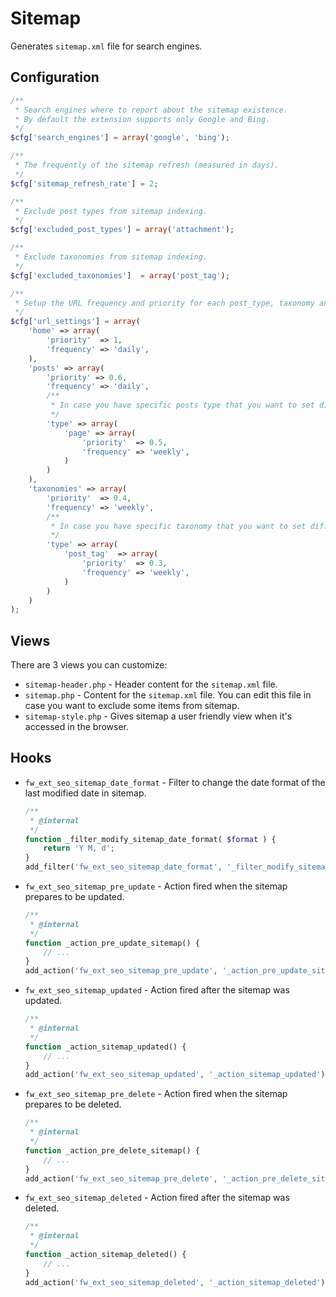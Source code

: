# Sitemap

Generates `sitemap.xml` file for search engines.

## Configuration

```php
/**
 * Search engines where to report about the sitemap existence.
 * By default the extension supports only Google and Bing.
 */
$cfg['search_engines'] = array('google', 'bing');

/**
 * The frequently of the sitemap refresh (measured in days).
 */
$cfg['sitemap_refresh_rate'] = 2;

/**
 * Exclude post types from sitemap indexing.
 */
$cfg['excluded_post_types'] = array('attachment');

/**
 * Exclude taxonomies from sitemap indexing.
 */
$cfg['excluded_taxonomies']  = array('post_tag');

/**
 * Setup the URL frequency and priority for each post_type, taxonomy and the homepage
 */
$cfg['url_settings'] = array(
	'home' => array(
        'priority'  => 1,
        'frequency' => 'daily',
    ),
    'posts' => array(
        'priority' => 0.6,
        'frequency' => 'daily',
        /**
         * In case you have specific posts type that you want to set different settings
         */
        'type' => array(
            'page' => array(
                'priority'  => 0.5,
                'frequency' => 'weekly',
            )
        )
    ),
    'taxonomies' => array(
        'priority'  => 0.4,
        'frequency' => 'weekly',
        /**
         * In case you have specific taxonomy that you want to set different settings
         */
        'type' => array(
            'post_tag'  => array(
                'priority'  => 0.3,
                'frequency' => 'weekly',
            )
        )
    )
);
```

## Views

There are 3 views you can customize:

* `sitemap-header.php` - Header content for the `sitemap.xml` file.
* `sitemap.php` - Content for the `sitemap.xml` file. You can edit this file in case you want to exclude some items from sitemap.
* `sitemap-style.php` - Gives sitemap a user friendly view when it's accessed in the browser.

## Hooks

* `fw_ext_seo_sitemap_date_format` - Filter to change the date format of the last modified date in sitemap.

	```php
	/**
	 * @internal
	 */
	function _filter_modify_sitemap_date_format( $format ) {
        return 'Y M, d';
    }
    add_filter('fw_ext_seo_sitemap_date_format', '_filter_modify_sitemap_date_format');
	```

* `fw_ext_seo_sitemap_pre_update` - Action fired when the sitemap prepares to be updated.

	```php
	/**
	 * @internal
	 */
    function _action_pre_update_sitemap() {
    	// ...
    }
    add_action('fw_ext_seo_sitemap_pre_update', '_action_pre_update_sitemap');
    ```

* `fw_ext_seo_sitemap_updated` - Action fired after the sitemap was updated.

	```php
	/**
	 * @internal
	 */
    function _action_sitemap_updated() {
    	// ...
    }
    add_action('fw_ext_seo_sitemap_updated', '_action_sitemap_updated');
    ```

* `fw_ext_seo_sitemap_pre_delete` - Action fired when the sitemap prepares to be deleted.

	```php
	/**
	 * @internal
	 */
    function _action_pre_delete_sitemap() {
    	// ...
    }
    add_action('fw_ext_seo_sitemap_pre_delete', '_action_pre_delete_sitemap');
    ```
    
* `fw_ext_seo_sitemap_deleted` - Action fired after the sitemap was deleted.

	```php
	/**
	 * @internal
	 */
    function _action_sitemap_deleted() {
    	// ...
    }
    add_action('fw_ext_seo_sitemap_deleted', '_action_sitemap_deleted');
    ```